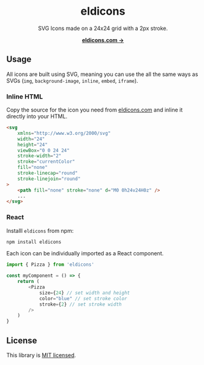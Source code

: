 <h1 align="center">
    eldicons
</h1>

<p align="center">
    SVG Icons made on a 24x24 grid with a 2px stroke.
<p>

<p align="center">
    <a href="https://eldicons.com/"><strong>eldicons.com &rarr;</strong></a>
</p>

## Usage

All icons are built using SVG, meaning you can use the all the same ways as SVGs (`img`, `background-image`, `inline`, `embed`, `iframe`).

### Inline HTML

Copy the source for the icon you need from [eldicons.com](https://eldicons.com) and inline it directly into your HTML.

```html
<svg 
    xmlns="http://www.w3.org/2000/svg" 
    width="24" 
    height="24" 
    viewBox="0 0 24 24" 
    stroke-width="2" 
    stroke="currentColor" 
    fill="none" 
    stroke-linecap="round" 
    stroke-linejoin="round"
>
    <path fill="none" stroke="none" d="M0 0h24v24H0z" />
    ...
</svg>
```

### React

Installl `eldicons` from npm:

```sh
npm install eldicons
```

Each icon can be individually imported as a React component.

```js
import { Pizza } from 'eldicons'

const myComponent = () => {
    return (
        <Pizza
            size={24} // set width and height
            color="blue" // set stroke color
            stroke={2} // set stroke width
        />
    )
}
```

## License

This library is [MIT licensed](https://github.com/lukeaelder/eldicons/blob/main/LICENSE).